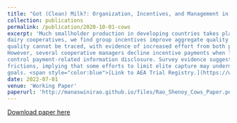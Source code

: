 ```yaml
---
title: "Got (Clean) Milk?: Organization, Incentives, and Management in Indian Dairy Cooperatives (joint with Ashish Shenoy)"
collection: publications
permalink: /publication/2020-10-01-cows
excerpt: 'Much smallholder production in developing countries takes place in groups that enforce production norms and mediate internal allocation of surplus. We evaluate incentive contracts for quality upgrading among such production teams. In a randomized experiment with rural Indian
dairy cooperatives, we find group incentives improve aggregate quality even when individual
quality cannot be traced, with evidence of increased effort from both producers and managers.
However, several cooperative managers decline incentive payments when local elites cannot
control payment-related information disclosure. Survey evidence suggests disclosure introduces
frictions, implying that some efforts to limit elite capture may undermine broader development
goals. <span style="color:blue">[Link to AEA Trial Registry.](https://www.socialscienceregistry.org/trials/700)</span>'
date: 2022-07-01
venue: 'Working Paper'
paperurl: 'http://manaswinirao.github.io/files/Rao_Shenoy_Cows_Paper.pdf'
---
```


<span style="color:blue">[Download paper here](http://manaswinirao.github.io/files/Rao_Shenoy_Cows_Paper.pdf)</span>
